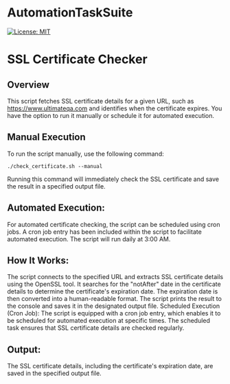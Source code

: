 # AutomationTaskSuite

[![License: MIT](https://img.shields.io/badge/License-MIT-yellow.svg)](https://opensource.org/licenses/MIT)

# SSL Certificate Checker

## Overview

This script fetches SSL certificate details for a given URL, such as https://www.ultimateqa.com and identifies when the certificate expires. You have the option to run it manually or schedule it for automated execution.

## Manual Execution

To run the script manually, use the following command:
```
./check_certificate.sh --manual
```

Running this command will immediately check the SSL certificate and save the result in a specified output file.

## Automated Execution:
For automated certificate checking, the script can be scheduled using cron jobs. A cron job entry has been included within the script to facilitate automated execution. The script will run daily at 3:00 AM.

## How It Works:

The script connects to the specified URL and extracts SSL certificate details using the OpenSSL tool.
It searches for the "notAfter" date in the certificate details to determine the certificate's expiration date.
The expiration date is then converted into a human-readable format.
The script prints the result to the console and saves it in the designated output file.
Scheduled Execution (Cron Job):
The script is equipped with a cron job entry, which enables it to be scheduled for automated execution at specific times. The scheduled task ensures that SSL certificate details are checked regularly.

## Output:
The SSL certificate details, including the certificate's expiration date, are saved in the specified output file.
